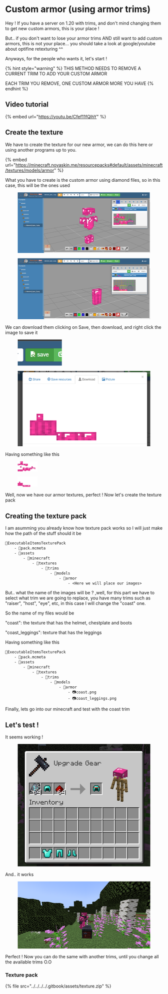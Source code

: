 # Custom armor (using armor trims)

Hey ! If you have a server on 1.20 with trims, and don't mind changing them to get new custom armors, this is your place !

But.. if you don't want to lose your armor trims AND still want to add custom armors, this is not your place... you should take a look at google/youtube about optifine retexturing ^^

Anyways, for the people who wants it, let's start !

{% hint style="warning" %}
THIS METHOD NEEDS TO REMOVE A CURRENT TRIM TO ADD YOUR CUSTOM ARMOR



EACH TRIM YOU REMOVE, ONE CUSTOM ARMOR MORE YOU HAVE
{% endhint %}

## Video tutorial

{% embed url="https://youtu.be/Cfef11fQlhY" %}

## Create the texture

We have to create the texture for our new armor, we can do this here or using another programs up to you.

{% embed url="https://minecraft.novaskin.me/resourcepacks#default/assets/minecraft/textures/models/armor" %}

What you have to create is the custom armor using diamond files, so in this case, this will be the ones used

<figure><img src="../../../../.gitbook/assets/image (53).png" alt=""><figcaption></figcaption></figure>

<figure><img src="../../../../.gitbook/assets/image (54).png" alt=""><figcaption></figcaption></figure>

We can download them clicking on Save, then download, and right click the image to save it

<figure><img src="../../../../.gitbook/assets/image (55).png" alt=""><figcaption></figcaption></figure>

<figure><img src="../../../../.gitbook/assets/image (56).png" alt=""><figcaption></figcaption></figure>

Having something like this

<figure><img src="../../../../.gitbook/assets/descarga.png" alt=""><figcaption></figcaption></figure>

<figure><img src="../../../../.gitbook/assets/descarga (1).png" alt=""><figcaption></figcaption></figure>

Well, now we have our armor textures, perfect ! Now let's create the texture pack

## Creating the texture pack

I am asumming you already know how texture pack works so I will just make how the path of the stuff should it be



```
📁ExecutableItemsTexturePack
    - 📃pack.mcmeta
    - 📁assets 
        - 📁minecraft
            - 📁textures
                - 📁trims
                    - 📁models
                        - 📁armor
                            - <Here we will place our images>

```

But.. what the name of the images will be ? ,well, for this part we have to select what trim we are going to replace, you have many trims such as "raiser", "host", "eye", etc, in this case I will change the "coast" one.

So the name of my files would be

"coast": the texture that has the helmet, chestplate and boots

"coast\_leggings": texture that has the leggings

Having something like this



```
📁ExecutableItemsTexturePack
    - 📃pack.mcmeta
    - 📁assets 
        - 📁minecraft
            - 📁textures
                - 📁trims
                    - 📁models
                        - 📁armor
                            - 📷coast.png
                            - 📷coast_leggings.png
```

Finally, lets go into our minecraft and test with the coast trim

## Let's test !

It seems working !

<figure><img src="../../../../.gitbook/assets/image (57).png" alt=""><figcaption></figcaption></figure>

And.. it works&#x20;

<figure><img src="../../../../.gitbook/assets/image (58).png" alt=""><figcaption></figcaption></figure>

Perfect ! Now you can do the same with another trims, until you change all the available trims O.O

### Texture pack

{% file src="../../../../.gitbook/assets/texture.zip" %}
